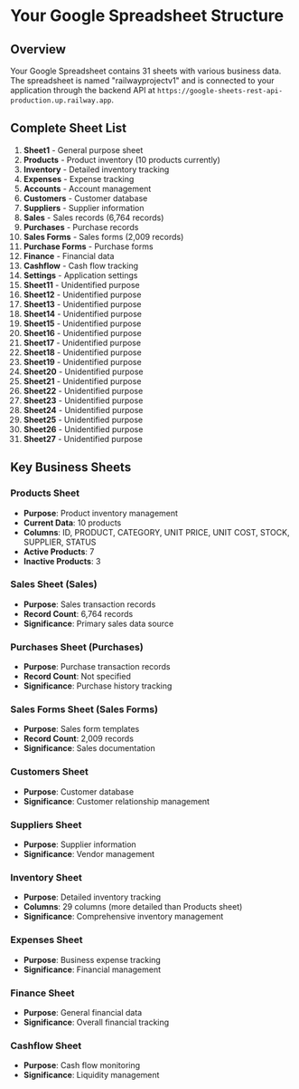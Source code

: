 # Your Google Spreadsheet Structure

## Overview
Your Google Spreadsheet contains 31 sheets with various business data. The spreadsheet is named "railwayprojectv1" and is connected to your application through the backend API at `https://google-sheets-rest-api-production.up.railway.app`.

## Complete Sheet List
1. **Sheet1** - General purpose sheet
2. **Products** - Product inventory (10 products currently)
3. **Inventory** - Detailed inventory tracking
4. **Expenses** - Expense tracking
5. **Accounts** - Account management
6. **Customers** - Customer database
7. **Suppliers** - Supplier information
8. **Sales** - Sales records (6,764 records)
9. **Purchases** - Purchase records
10. **Sales Forms** - Sales forms (2,009 records)
11. **Purchase Forms** - Purchase forms
12. **Finance** - Financial data
13. **Cashflow** - Cash flow tracking
14. **Settings** - Application settings
15. **Sheet11** - Unidentified purpose
16. **Sheet12** - Unidentified purpose
17. **Sheet13** - Unidentified purpose
18. **Sheet14** - Unidentified purpose
19. **Sheet15** - Unidentified purpose
20. **Sheet16** - Unidentified purpose
21. **Sheet17** - Unidentified purpose
22. **Sheet18** - Unidentified purpose
23. **Sheet19** - Unidentified purpose
24. **Sheet20** - Unidentified purpose
25. **Sheet21** - Unidentified purpose
26. **Sheet22** - Unidentified purpose
27. **Sheet23** - Unidentified purpose
28. **Sheet24** - Unidentified purpose
29. **Sheet25** - Unidentified purpose
30. **Sheet26** - Unidentified purpose
31. **Sheet27** - Unidentified purpose

## Key Business Sheets

### Products Sheet
- **Purpose**: Product inventory management
- **Current Data**: 10 products
- **Columns**: ID, PRODUCT, CATEGORY, UNIT PRICE, UNIT COST, STOCK, SUPPLIER, STATUS
- **Active Products**: 7
- **Inactive Products**: 3

### Sales Sheet (Sales)
- **Purpose**: Sales transaction records
- **Record Count**: 6,764 records
- **Significance**: Primary sales data source

### Purchases Sheet (Purchases)
- **Purpose**: Purchase transaction records
- **Record Count**: Not specified
- **Significance**: Purchase history tracking

### Sales Forms Sheet (Sales Forms)
- **Purpose**: Sales form templates
- **Record Count**: 2,009 records
- **Significance**: Sales documentation

### Customers Sheet
- **Purpose**: Customer database
- **Significance**: Customer relationship management

### Suppliers Sheet
- **Purpose**: Supplier information
- **Significance**: Vendor management

### Inventory Sheet
- **Purpose**: Detailed inventory tracking
- **Columns**: 29 columns (more detailed than Products sheet)
- **Significance**: Comprehensive inventory management

### Expenses Sheet
- **Purpose**: Business expense tracking
- **Significance**: Financial management

### Finance Sheet
- **Purpose**: General financial data
- **Significance**: Overall financial tracking

### Cashflow Sheet
- **Purpose**: Cash flow monitoring
- **Significance**: Liquidity management